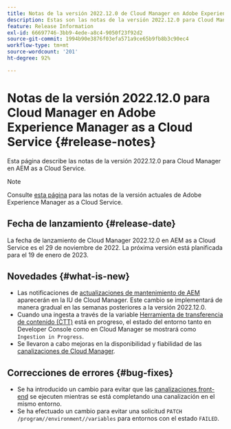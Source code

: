 ```yaml
---
title: Notas de la versión 2022.12.0 de Cloud Manager en Adobe Experience Manager as a Cloud Service
description: Estas son las notas de la versión 2022.12.0 para Cloud Manager en AEM as a Cloud Service.
feature: Release Information
exl-id: 66697746-3bb9-4ede-a8c4-9050f23f92d2
source-git-commit: 1994b90e3876f03efa571a9ce65b9fb8b3c90ec4
workflow-type: tm+mt
source-wordcount: '201'
ht-degree: 92%

---
```


# Notas de la versión 2022.12.0 para Cloud Manager en Adobe Experience Manager as a Cloud Service {#release-notes}

Esta página describe las notas de la versión 2022.12.0 para Cloud Manager en AEM as a Cloud Service.

>[!NOTE]
>
>Consulte [esta página](/help/release-notes/release-notes-cloud/release-notes-current.md) para las notas de la versión actuales de Adobe Experience Manager as a Cloud Service.

## Fecha de lanzamiento {#release-date}

La fecha de lanzamiento de Cloud Manager 2022.12.0 en AEM as a Cloud Service es el 29 de noviembre de 2022. La próxima versión está planificada para el 19 de enero de 2023.

## Novedades {#what-is-new}

* Las notificaciones de [actualizaciones de mantenimiento de AEM](/help/overview/what-is-new-and-different.md#aem-updates) aparecerán en la IU de Cloud Manager. Este cambio se implementará de manera gradual en las semanas posteriores a la versión 2022.12.0.
* Cuando una ingesta a través de la variable [Herramienta de transferencia de contenido (CTT)](/help/journey-migration/content-transfer-tool/using-content-transfer-tool/overview-content-transfer-tool.md) está en progreso, el estado del entorno tanto en Developer Console como en Cloud Manager se mostrará como `Ingestion in Progress`.
* Se llevaron a cabo mejoras en la disponibilidad y fiabilidad de las [canalizaciones de Cloud Manager](/help/implementing/cloud-manager/configuring-pipelines/introduction-ci-cd-pipelines.md).

## Correcciones de errores {#bug-fixes}

* Se ha introducido un cambio para evitar que las [canalizaciones front-end](/help/implementing/cloud-manager/configuring-pipelines/introduction-ci-cd-pipelines.md#front-end) se ejecuten mientras se está completando una canalización en el mismo entorno.
* Se ha efectuado un cambio para evitar una solicitud `PATCH /program//environment//variables` para entornos con el estado `FAILED`.
